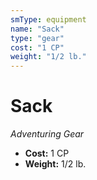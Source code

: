```yaml
---
smType: equipment
name: "Sack"
type: "gear"
cost: "1 CP"
weight: "1/2 lb."
---
```


# Sack
*Adventuring Gear*

- **Cost:** 1 CP
- **Weight:** 1/2 lb.
